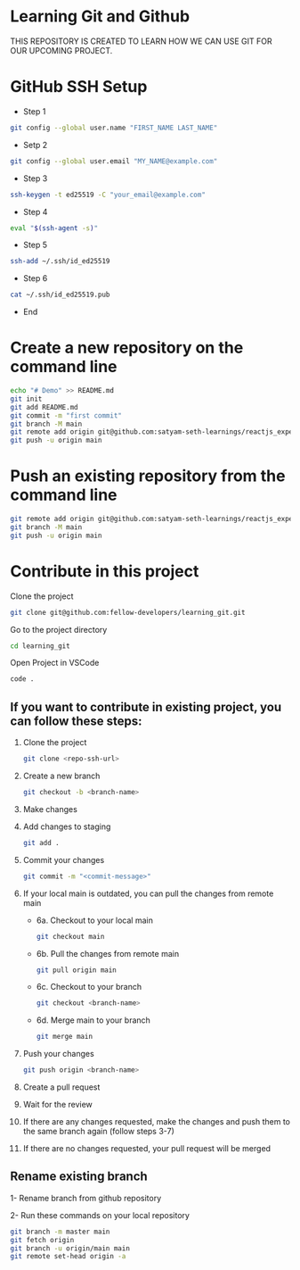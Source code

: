 # Learning  Git and Github
THIS REPOSITORY IS CREATED TO LEARN HOW WE CAN USE GIT FOR OUR UPCOMING PROJECT.


# GitHub SSH Setup

- Step 1
```bash
git config --global user.name "FIRST_NAME LAST_NAME"
```

- Setp 2
```bash
git config --global user.email "MY_NAME@example.com"
```

- Step 3
```bash
ssh-keygen -t ed25519 -C "your_email@example.com"
```

- Step 4
```bash
eval "$(ssh-agent -s)"
```

- Step 5
```bash
ssh-add ~/.ssh/id_ed25519
```

- Step 6
```bash
cat ~/.ssh/id_ed25519.pub
```
- End

# Create a new repository on the command line

```bash
echo "# Demo" >> README.md
git init
git add README.md
git commit -m "first commit"
git branch -M main
git remote add origin git@github.com:satyam-seth-learnings/reactjs_experiments.git
git push -u origin main
```

# Push an existing repository from the command line

```bash
git remote add origin git@github.com:satyam-seth-learnings/reactjs_experiments.git
git branch -M main
git push -u origin main
```

# Contribute in this project

Clone the project

```bash
git clone git@github.com:fellow-developers/learning_git.git
```

Go to the project directory

```bash
cd learning_git
```

Open Project in VSCode
```bash
code .
```

## If you want to contribute in existing project, you can follow these steps:

1. Clone the project
    ```bash
    git clone <repo-ssh-url>
    ```

2. Create a new branch
    ```bash
    git checkout -b <branch-name>
    ```

3. Make changes

4. Add changes to staging
    ```bash
    git add .
    ```

5. Commit your changes
    ```bash
    git commit -m "<commit-message>"
    ```

6. If your local main is outdated, you can pull the changes from remote main

    * 6a. Checkout to your local main
        ```bash
        git checkout main
        ```
        
    * 6b. Pull the changes from remote main
        ```bash
        git pull origin main
        ```
    * 6c. Checkout to your branch
        ```bash
        git checkout <branch-name>
        ```
    * 6d. Merge main to your branch
        ```bash
        git merge main
        ```

7. Push your changes
    ```bash
    git push origin <branch-name>
    ```

8. Create a pull request

9. Wait for the review

10. If there are any changes requested, make the changes and push them to the same branch again (follow steps 3-7)

11. If there are no changes requested, your pull request will be merged


## Rename existing branch

1- Rename branch from github repository

2- Run these commands on your local repository 

```bash
git branch -m master main
git fetch origin
git branch -u origin/main main
git remote set-head origin -a
```
